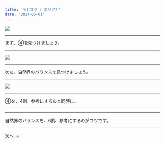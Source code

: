 ```yaml
---
title: '歩むコツ / エリア④'
date: '2023-06-01'
---
```

![](/images/00.jpg)
***
まず、④を見つけましょう。
***
![](/images/00_n.jpg)
***
次に、自然界のバランスを見つけましょう。
***
![](/images/00__n.jpg)
***
④を、4割、参考にするのと同時に、  
***
***
自然界のバランスを、6割、参考にするのがコツです。
***
[ 次へ → ](https://thebase.in/inquiry/01234567890)
